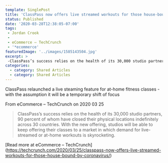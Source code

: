 ```yaml
---
template: SinglePost
title: 'ClassPass now offers live streamed workouts for those house-bound by coronavirus'
status: Published
date: '2020-03-28T12:38:05-07:00'
tags:
 - Jordan Crook
 -
 - eCommerce – TechCrunch
 - '*ecommerce'
featuredImage: '../images/1585143504.jpg'
excerpt: >
 -ClassPass’s success relies on the health of its 30,000 studio partners, 90 percent of whom have closed their physical locations indefinitely across 30 countries. With the new offering, studios will be able to keep offering their classes to a market in which demand for live-streamed or at-home workouts is skyrocketing.
categories:
  - category: Shared Articles
  - category: Shared Articles
---
```

ClassPass relaunched a live steaming feature for at-home fitness classes - with the assumption it will be a temporary shift of focus

From eCommerce – TechCrunch on 2020 03 25
> ClassPass’s success relies on the health of its 30,000 studio partners, 90 percent of whom have closed their physical locations indefinitely across 30 countries.
With the new offering, studios will be able to keep offering their classes to a market in which demand for live-streamed or at-home workouts is skyrocketing.

[Read more at eCommerce – TechCrunch] (https://techcrunch.com/2020/03/25/classpass-now-offers-live-streamed-workouts-for-those-house-bound-by-coronavirus/)
